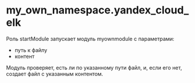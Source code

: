 # my_own_namespace.yandex_cloud_elk

Роль startModule запускает модуль myownmodule с параметрами:

- путь к файлу
- контент

Модуль проверяет, есть ли по указанному пути файл, и, если его нет, создает файл с указанным контентом.
